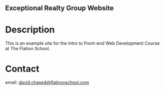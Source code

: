 Exceptional Realty Group Website
---

# Description

This is an example site for the Intro to Front-end Web Development Course at The Flation School.

# Contact

email: david.chase4@flatironschool.com
